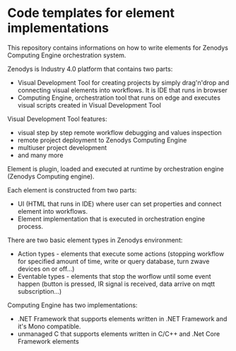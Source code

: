 # Code templates for element implementations

This repository contains informations on how to write elements for Zenodys Computing Engine orchestration system.

Zenodys is Industry 4.0 platform that contains two parts:
* Visual Development Tool for creating projects by simply drag'n'drop and connecting visual elements into workflows. It is IDE  that runs in browser 
* Computing Engine, orchestration tool that runs on edge and executes visual scripts created in Visual Development Tool

Visual Development Tool features:
* visual step by step remote workflow debugging and values inspection
* remote project deployment to Zenodys Computing Engine
* multiuser project development
* and many more

Element is plugin, loaded and executed at runtime by orchestration engine (Zenodys Computing engine).

Each element is constructed from two parts:
* UI (HTML that runs in IDE) where user can set properties and connect element into workflows.
* Element implementation that is executed in orchestration engine process.

There are two basic element types in Zenodys environment:
* Action types - elements that execute some actions (stopping workflow for specified amount of time, write or query database, turn zwave devices on or off...)
* Eventable types - elements that stop the worflow until some event happen (button is pressed, IR signal is received, data arrive on mqtt subscription...)

Computing Engine has two implementations: 
* .NET Framework  that supports elements written in .NET Framework and it's Mono compatible.
* unmanaged C that supports elements written in C/C++ and .Net Core Framework elements
